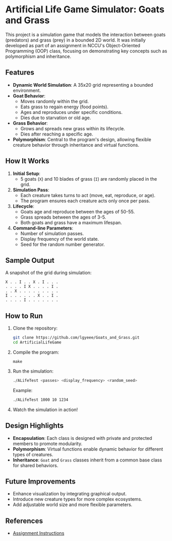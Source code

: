 

# Artificial Life Game Simulator: Goats and Grass 

This project is a simulation game that models the interaction between goats (predators) and grass (prey) in a bounded 2D world. It was initially developed as part of an assignment in NCCU's Object-Oriented Programming (OOP) class, focusing on demonstrating key concepts such as polymorphism and inheritance.

## Features

- **Dynamic World Simulation**: A 35x20 grid representing a bounded environment.
- **Goat Behavior**:
  - Moves randomly within the grid.
  - Eats grass to regain energy (food points).
  - Ages and reproduces under specific conditions.
  - Dies due to starvation or old age.
- **Grass Behavior**:
  - Grows and spreads new grass within its lifecycle.
  - Dies after reaching a specific age.
- **Polymorphism**: Central to the program's design, allowing flexible creature behavior through inheritance and virtual functions.

## How It Works

1. **Initial Setup**:
   - 5 goats (`X`) and 10 blades of grass (`I`) are randomly placed in the grid.
2. **Simulation Pass**:
   - Each creature takes turns to act (move, eat, reproduce, or age).
   - The program ensures each creature acts only once per pass.
3. **Lifecycle**:
   - Goats age and reproduce between the ages of 50-55.
   - Grass spreads between the ages of 3-5.
   - Both goats and grass have a maximum lifespan.
4. **Command-line Parameters**:
   - Number of simulation passes.
   - Display frequency of the world state.
   - Seed for the random number generator.

## Sample Output

A snapshot of the grid during simulation:

```
X . . I . . X . I . . .
. . . . I X . . . . I .
. . X . . . . . . . . .
I . . . . . . X . . I .
. . . . I . . . . . . .
```

## How to Run

1. Clone the repository:
   ```bash
   git clone https://github.com/lgyeee/Goats_and_Grass.git
   cd ArtificialLifeGame
   ```
2. Compile the program:
   ``` 
   make
   ```
3. Run the simulation:
   ```bash
   ./ALifeTest <passes> <display_frequency> <random_seed>
   ```
   Example:
   ```bash
   ./ALifeTest 1000 10 1234
   ```
4. Watch the simulation in action!

## Design Highlights

- **Encapsulation**: Each class is designed with private and protected members to promote modularity.
- **Polymorphism**: Virtual functions enable dynamic behavior for different types of creatures.
- **Inheritance**: `Goat` and `Grass` classes inherit from a common base class for shared behaviors.

## Future Improvements

- Enhance visualization by integrating graphical output.
- Introduce new creature types for more complex ecosystems.
- Add adjustable world size and more flexible parameters.

## References

- [Assignment Instructions](https://youtu.be/P7C2mLN4ZHM)
